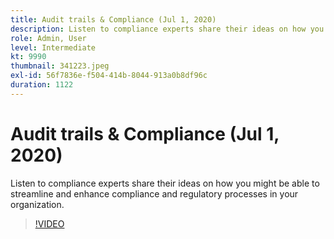```yaml
---
title: Audit trails & Compliance (Jul 1, 2020)
description: Listen to compliance experts share their ideas on how you might be able to streamline and enhance compliance and regulatory processes in your organization.
role: Admin, User
level: Intermediate
kt: 9990
thumbnail: 341223.jpeg
exl-id: 56f7836e-f504-414b-8044-913a0b8df96c
duration: 1122
---
```

# Audit trails & Compliance (Jul 1, 2020)

Listen to compliance experts share their ideas on how you might be able to streamline and enhance compliance and regulatory processes in your organization.

>[!VIDEO](https://video.tv.adobe.com/v/341223/?quality=12&learn=on)
